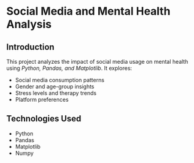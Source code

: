 # Social Media and Mental Health Analysis

## Introduction
This project analyzes the impact of social media usage on mental health using *Python, Pandas, and Matplotlib*. It explores:
- Social media consumption patterns
- Gender and age-group insights
- Stress levels and therapy trends
- Platform preferences

## Technologies Used
- Python
- Pandas
- Matplotlib
- Numpy
